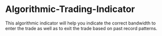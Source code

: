# Algorithmic-Trading-Indicator

This algorithmic indicator will help you indicate the correct bandwidth to enter the trade as well as to exit the trade based on past record patterns.
